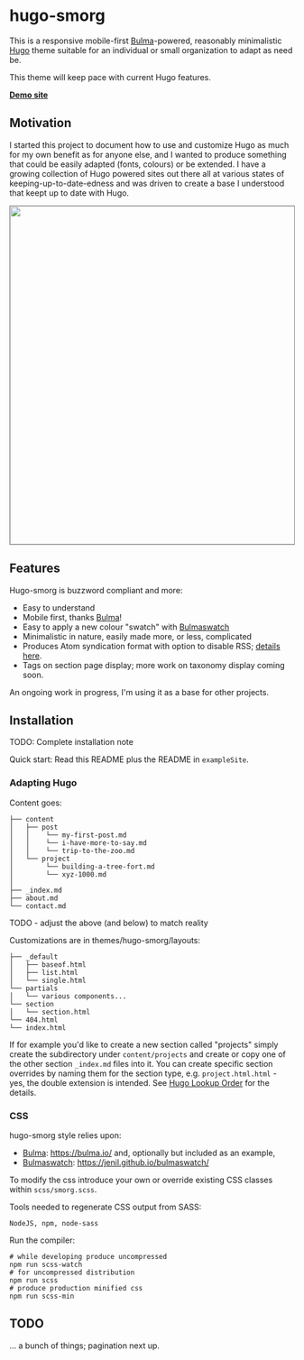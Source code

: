 # hugo-smorg

This is a responsive mobile-first [Bulma][]-powered, reasonably minimalistic [Hugo](https://gohugo.io/) theme suitable for an individual or small organization to adapt as need be.

This theme will keep pace with current Hugo features.

**[Demo site](https://solutionroute.github.io/hugo-smorg/exampleSite/)**

## Motivation

I started this project to document how to use and customize Hugo as much for my own
benefit as for anyone else, and I wanted to produce something that could be
easily adapted (fonts, colours) or be extended. I have a growing collection of Hugo powered sites out there all at various states of keeping-up-to-date-edness and was driven to create a base I understood that keept up to date with Hugo.

<img src="https://raw.githubusercontent.com/solutionroute/hugo-smorg/master/images/tn.png" width="900" height="600" style="border: 1px solid grey">

## Features

Hugo-smorg is buzzword compliant and more:

* Easy to understand
* Mobile first, thanks [Bulma][]!
* Easy to apply a new colour "swatch" with [Bulmaswatch][]
* Minimalistic in nature, easily made more, or less, complicated
* Produces Atom syndication format with option to disable RSS; [details
here](https://github.com/comfusion/after-dark/issues/32#issuecomment-312515542).
* Tags on section page display; more work on taxonomy display coming soon.

An ongoing work in progress, I'm using it as a base for other projects.

## Installation

TODO: Complete installation note

Quick start: Read this README plus the README in `exampleSite`.

### Adapting Hugo

Content goes:

	├── content
	│   ├── post
	│   │    └── my-first-post.md
	│   │    └── i-have-more-to-say.md
	│   │    └── trip-to-the-zoo.md
	│   └── project
	│        └── building-a-tree-fort.md
	│        └── xyz-1000.md
	│
 	├── _index.md
	├── about.md
	└── contact.md

TODO - adjust the above (and below) to match reality


Customizations are in themes/hugo-smorg/layouts:

	├── _default
	│   ├── baseof.html
	│   ├── list.html
	│   └── single.html
	└── partials
	│   └── various components...
	└── section
	│   └── section.html
	└── 404.html
	└── index.html

If for example you'd like to create a new section called "projects" simply
create the subdirectory under `content/projects` and create or copy one of the
other section `_index.md` files into it. You can create specific section
overrides by naming them for the section type, e.g. `project.html.html` - yes,
the double extension is intended. See [Hugo Lookup
Order](https://gohugo.io/templates/lookup-order/) for the details.

### CSS 

hugo-smorg style relies upon:
* [Bulma][]: https://bulma.io/ and, optionally but included as an example,
* [Bulmaswatch][]: https://jenil.github.io/bulmaswatch/

To modify the css introduce your own or override existing CSS classes within
`scss/smorg.scss`.

Tools needed to regenerate CSS output from SASS:

	NodeJS, npm, node-sass

Run the compiler:

	# while developing produce uncompressed 
	npm run scss-watch
	# for uncompressed distribution
	npm run scss
	# produce production minified css
	npm run scss-min


## TODO

... a bunch of things; pagination next up.


[Bulma]: https://bulma.io/ 
[Bulmaswatch]: https://jenil.github.io/bulmaswatch/
